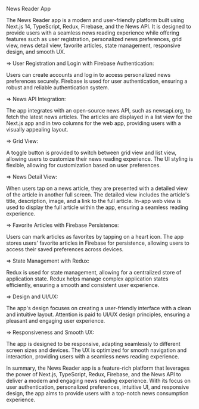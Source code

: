 News Reader App


The News Reader app is a modern and user-friendly platform built using Next.js 14, TypeScript, Redux, Firebase, and the News API. It is designed to provide users with a seamless news reading experience while offering features such as user registration, personalized news preferences, grid view, news detail view, favorite articles, state management, responsive design, and smooth UX.

=> User Registration and Login with Firebase Authentication:

Users can create accounts and log in to access personalized news preferences securely.
Firebase is used for user authentication, ensuring a robust and reliable authentication system.

=> News API Integration:

The app integrates with an open-source news API, such as newsapi.org, to fetch the latest news articles.
The articles are displayed in a list view for the Next.js app and in two columns for the web app, providing users with a visually appealing layout.

=> Grid View:

A toggle button is provided to switch between grid view and list view, allowing users to customize their news reading experience.
The UI styling is flexible, allowing for customization based on user preferences.

=> News Detail View:

When users tap on a news article, they are presented with a detailed view of the article in another full screen.
The detailed view includes the article's title, description, image, and a link to the full article.
In-app web view is used to display the full article within the app, ensuring a seamless reading experience.

=> Favorite Articles with Firebase Persistence:

Users can mark articles as favorites by tapping on a heart icon.
The app stores users' favorite articles in Firebase for persistence, allowing users to access their saved preferences across devices.

=> State Management with Redux:

Redux is used for state management, allowing for a centralized store of application state.
Redux helps manage complex application states efficiently, ensuring a smooth and consistent user experience.

=> Design and UI/UX:

The app's design focuses on creating a user-friendly interface with a clean and intuitive layout.
Attention is paid to UI/UX design principles, ensuring a pleasant and engaging user experience.

=> Responsiveness and Smooth UX:

The app is designed to be responsive, adapting seamlessly to different screen sizes and devices.
The UX is optimized for smooth navigation and interaction, providing users with a seamless news reading experience.

In summary, the News Reader app is a feature-rich platform that leverages the power of Next.js, TypeScript, Redux, Firebase, and the News API to deliver a modern and engaging news reading experience. With its focus on user authentication, personalized preferences, intuitive UI, and responsive design, the app aims to provide users with a top-notch news consumption experience.
